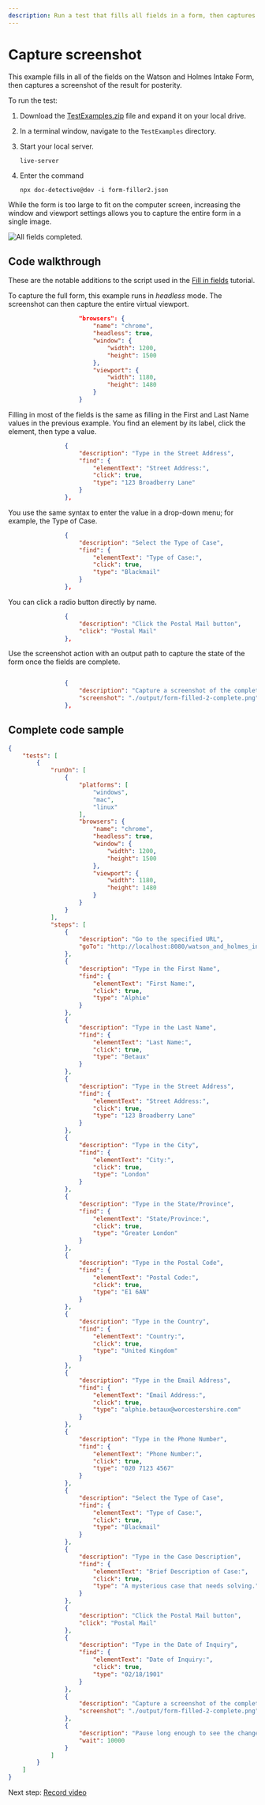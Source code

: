 ```yaml
---
description: Run a test that fills all fields in a form, then captures a screenshot of the result.
---
```


# Capture screenshot

This example fills in all of the fields on the Watson and Holmes Intake Form, then captures a screenshot of the result for posterity.

To run the test:

1. Download the [TestExamples.zip](./TestExamples.zip) file and expand it on your local drive.
2. In a terminal window, navigate to the `TestExamples` directory.
3. Start your local server.

    ```shell
    live-server
    ```

4. Enter the command 

   ```shell
   npx doc-detective@dev -i form-filler2.json
   ```

While the form is too large to fit on the computer screen, increasing the window and viewport settings allows you to capture the entire form in a single image.

![All fields completed.](./img/form-filled-2-complete.png)

## Code walkthrough

These are the notable additions to the script used in the [Fill in fields](fill-fields) tutorial.

To capture the full form, this example runs in _headless_ mode. The screenshot can then capture the entire virtual viewport.

```json
                    "browsers": {
                        "name": "chrome",
                        "headless": true,
                        "window": {
                            "width": 1200,
                            "height": 1500
                        },
                        "viewport": {
                            "width": 1180,
                            "height": 1480
                        }
                    }
```

Filling in most of the fields is the same as filling in the First and Last Name values in the previous example. You find an element by its label, click the element, then type a value. 

```json
                {
                    "description": "Type in the Street Address",
                    "find": {
                        "elementText": "Street Address:",
                        "click": true,
                        "type": "123 Broadberry Lane"
                    }
                },
```

You use the same syntax to enter the value in a drop-down menu; for example, the Type of Case.

```json
                {
                    "description": "Select the Type of Case",
                    "find": {
                        "elementText": "Type of Case:",
                        "click": true,
                        "type": "Blackmail"
                    }
                },
```

You can click a radio button directly by name.

```json
                {
                    "description": "Click the Postal Mail button",
                    "click": "Postal Mail"
                },
```

Use the screenshot action with an output path to capture the state of the form once the fields are complete. 

```json

                {
                    "description": "Capture a screenshot of the completed form.",
                    "screenshot": "./output/form-filled-2-complete.png"
                },
```


## Complete code sample

```json
{
    "tests": [
        {
            "runOn": [
                {
                    "platforms": [
                        "windows",
                        "mac",
                        "linux"
                    ],
                    "browsers": {
                        "name": "chrome",
                        "headless": true,
                        "window": {
                            "width": 1200,
                            "height": 1500
                        },
                        "viewport": {
                            "width": 1180,
                            "height": 1480
                        }
                    }
                }
            ],
            "steps": [
                {
                    "description": "Go to the specified URL",
                    "goTo": "http://localhost:8080/watson_and_holmes_intake_form.html"
                },
                {
                    "description": "Type in the First Name",
                    "find": {
                        "elementText": "First Name:",
                        "click": true,
                        "type": "Alphie"
                    }
                },
                {
                    "description": "Type in the Last Name",
                    "find": {
                        "elementText": "Last Name:",
                        "click": true,
                        "type": "Betaux"
                    }
                },
                {
                    "description": "Type in the Street Address",
                    "find": {
                        "elementText": "Street Address:",
                        "click": true,
                        "type": "123 Broadberry Lane"
                    }
                },
                {
                    "description": "Type in the City",
                    "find": {
                        "elementText": "City:",
                        "click": true,
                        "type": "London"
                    }
                },
                {
                    "description": "Type in the State/Province",
                    "find": {
                        "elementText": "State/Province:",
                        "click": true,
                        "type": "Greater London"
                    }
                },
                {
                    "description": "Type in the Postal Code",
                    "find": {
                        "elementText": "Postal Code:",
                        "click": true,
                        "type": "E1 6AN"
                    }
                },
                {
                    "description": "Type in the Country",
                    "find": {
                        "elementText": "Country:",
                        "click": true,
                        "type": "United Kingdom"
                    }
                },
                {
                    "description": "Type in the Email Address",
                    "find": {
                        "elementText": "Email Address:",
                        "click": true,
                        "type": "alphie.betaux@worcestershire.com"
                    }
                },
                {
                    "description": "Type in the Phone Number",
                    "find": {
                        "elementText": "Phone Number:",
                        "click": true,
                        "type": "020 7123 4567"
                    }
                },
                {
                    "description": "Select the Type of Case",
                    "find": {
                        "elementText": "Type of Case:",
                        "click": true,
                        "type": "Blackmail"
                    }
                },
                {
                    "description": "Type in the Case Description",
                    "find": {
                        "elementText": "Brief Description of Case:",
                        "click": true,
                        "type": "A mysterious case that needs solving."
                    }
                },
                {
                    "description": "Click the Postal Mail button",
                    "click": "Postal Mail"
                },
                {
                    "description": "Type in the Date of Inquiry",
                    "find": {
                        "elementText": "Date of Inquiry:",
                        "click": true,
                        "type": "02/18/1901"
                    }
                },
                {
                    "description": "Capture a screenshot of the completed form.",
                    "screenshot": "./output/form-filled-2-complete.png"
                },
                {
                    "description": "Pause long enough to see the changes.",
                    "wait": 10000
                }
            ]
        }
    ]
}
```

Next step: [Record video](./record-video)
